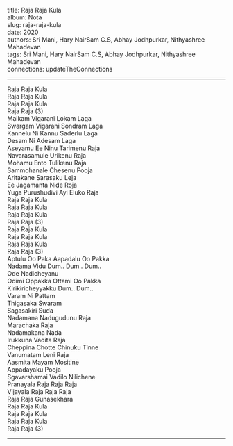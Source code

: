 title: Raja Raja Kula  
album: Nota  
slug: raja-raja-kula  
date: 2020  
authors: Sri Mani, Hary NairSam C.S, Abhay Jodhpurkar, Nithyashree Mahadevan  
tags: Sri Mani, Hary NairSam C.S, Abhay Jodhpurkar, Nithyashree Mahadevan  
connections: updateTheConnections  

------------

Raja Raja Kula  
Raja Raja Kula  
Raja Raja Kula  
Raja Raja (3)  
Maikam Vigarani Lokam Laga  
Swargam Vigarani Sondram Laga  
Kannelu Ni Kannu Saderlu Laga  
Desam Ni Adesam Laga  
Aseyamu Ee Ninu Tarimenu Raja  
Navarasamule Urikenu Raja  
Mohamu Ento Tulikenu Raja  
Sammohanale Chesenu Pooja  
Aritakane Sarasaku Leja  
Ee Jagamanta Nide Roja  
Yuga Purushudivi Ayi Eluko Raja  
Raja Raja Kula  
Raja Raja Kula  
Raja Raja Kula  
Raja Raja (3)  
Raja Raja Kula  
Raja Raja Kula  
Raja Raja Kula  
Raja Raja (3)  
Aptulu Oo Paka Aapadalu Oo Pakka  
Nadama Vidu Dum.. Dum.. Dum..  
Ode Nadicheyanu  
Odimi Oppakka Ottami Oo Pakka  
Kirikiricheyyakku Dum.. Dum..  
Varam Ni Pattam  
Thigasaka Swaram  
Sagasakiri Suda  
Nadamana Nadugudunu Raja  
Marachaka Raja  
Nadamakana Nada  
Irukkuna Vadita Raja  
Cheppina Chotte Chinuku Tinne  
Vanumatam Leni Raja  
Aasmita Mayam Mositine  
Appadayaku Pooja  
Sgavarshamai Vadilo Nilichene  
Pranayala Raja Raja Raja  
Vijayala Raja Raja Raja  
Raja Raja Gunasekhara  
Raja Raja Kula  
Raja Raja Kula  
Raja Raja Kula  
Raja Raja (3)  


------------
